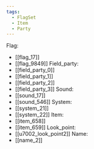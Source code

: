 ```yaml
---
tags:
  - FlagSet
  - Item
  - Party
---
```

Flag:
- [[flag_17]]
- [[flag_9849]]
Field_party:
- [[field_party_0]]
- [[field_party_1]]
- [[field_party_2]]
- [[field_party_3]]
Sound:
- [[sound_17]]
- [[sound_546]]
System:
- [[system_21]]
- [[system_22]]
Item:
- [[item_658]]
- [[item_659]]
Look_point:
- [[u7002_look_point2]]
Name:
- [[name_2]]
